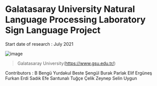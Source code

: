 # Galatasaray University Natural Language Processing Laboratory Sign Language Project

Start date of research : July 2021

![image](https://drive.google.com/uc?export=view&id=1sYrSbEDMDgOEOSinNmONQaht8BbPkJru)
> Galatasaray University(https://www.gsu.edu.tr/)

Contributors :
    B
  Bengü Yurdakul
  Beste Şengül
  Burak Parlak
  Elif Ergüneş
  Furkan Erdi
  Sadık Efe Sarıtunalı
  Tuğçe Çelik
  Zeynep Selin Uygun

